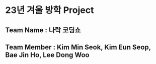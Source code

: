 # 23년 겨울 방학 Project
## Team Name : 나락 코딩쇼
## Team Member : Kim Min Seok, Kim Eun Seop, Bae Jin Ho, Lee Dong Woo
